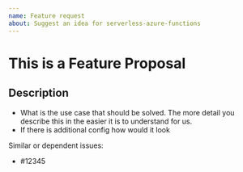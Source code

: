 ```yaml
---
name: Feature request
about: Suggest an idea for serverless-azure-functions
---
```


<!--
1. Please check if an issue already exists. This feature may have already been requested
2. Check out and follow our Guidelines: https://github.com/serverless/serverless-azure-functions/CONTRIBUTING.md
3. Fill out the whole template so we have a good overview on the issue
4. Do not remove any section of the template. If something is not applicable leave it empty but leave it in the Issue
5. Please follow the template, otherwise we'll have to ask you to update it
-->

# This is a Feature Proposal

## Description

- What is the use case that should be solved. The more detail you describe this in the easier it is to understand for us.
- If there is additional config how would it look

Similar or dependent issues:

- #12345
